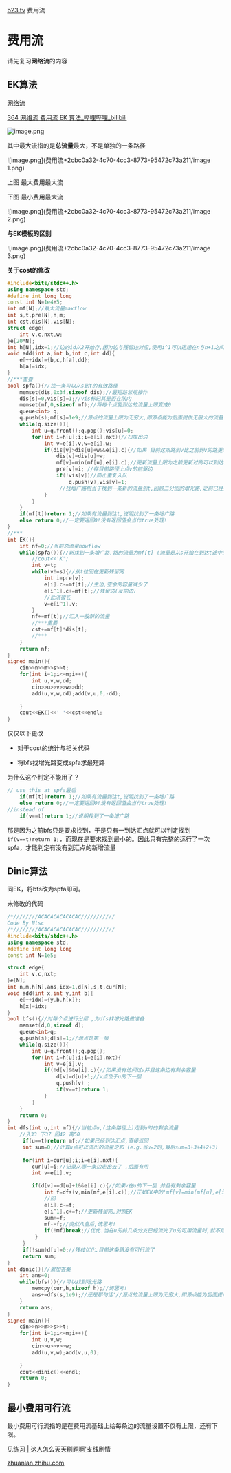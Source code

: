 [b23.tv](https://b23.tv/v4GAHA0)
费用流

# 费用流

请先复习**网络流**的内容

## EK算法

[网络流](https://flowus.cn/db56502e-9cbd-4978-a11c-91bfeee6b4b6)

[364 网络流 费用流 EK 算法_哔哩哔哩_bilibili](https://www.bilibili.com/video/BV1SU4y1D77p/?spm_id_from=333.999.0.0&vd_source=f45ea4e1e4b3b73d5f07c57b46c43aba)

![image.png](费用流+2cbc0a32-4c70-4cc3-8773-95472c73a211/image.png)

其中最大流指的是**总流量**最大，不是单独的一条路径

![image.png](费用流+2cbc0a32-4c70-4cc3-8773-95472c73a211/image 1.png)

上图 最大费用最大流

下图 最小费用最大流

![image.png](费用流+2cbc0a32-4c70-4cc3-8773-95472c73a211/image 2.png)

**与EK模板的区别**

![image.png](费用流+2cbc0a32-4c70-4cc3-8773-95472c73a211/image 3.png)

**关于cost的修改**

```C++
#include<bits/stdc++.h>
using namespace std;
#define int long long
const int N=1e4+5;
int mf[N];//最大流量maxflow 
int s,t,pre[N],n,m;
int cst,dis[N],vis[N];
struct edge{
	int v,c,nxt,w;
}e[20*N];
int h[N],idx=1;//边的id从2开始存,因为边与残留边对应,使用i^1可以迅速在n与n+1之间相互转换(n为偶数),不用特判 
void add(int a,int b,int c,int dd){
	e[++idx]={b,c,h[a],dd};
	h[a]=idx;
}
//***重要 
bool spfa(){//找一条可以从s到t的有效路径 
	memset(dis,0x3f,sizeof dis);//最短路常规操作 
	dis[s]=0,vis[s]=1;//vis标记其是否在队内 
	memset(mf,0,sizeof mf);//将每个点能到达的流量上限变成0
	queue<int> q;
	q.push(s);mf[s]=1e9;//源点的流量上限为无穷大,即源点能为后面提供无限大的流量 
	while(q.size()){
		int u=q.front();q.pop();vis[u]=0;		
		for(int i=h[u];i;i=e[i].nxt){//扫描出边 
			int v=e[i].v,w=e[i].w;
			if(dis[v]>dis[u]+w&&e[i].c){//如果 目前这条路到v比之前到v的路更短 并且存在这条边/这条边在之前走过但还有空余容量(容量>0) 
				dis[v]=dis[u]+w;				
				mf[v]=min(mf[u],e[i].c);//更新流量上限为之前更新过的可以到达u的流量(即点u能提供的最大流量)与u-v见之间的容量的min 
				pre[v]=i; //存目前路径上点v的前驱边				
				if(!vis[v])//防止重复入队 
					q.push(v),vis[v]=1;
				 //找增广路相当于找到一条新的流量到t,回顾二分图的增光路,之前已经找到的增光路的路径可以调整,但流量不会变化(即不会使之前已经有的流量减小) 
			}
		}
	}
	if(mf[t])return 1;//如果有流量到达t,说明找到了一条增广路 
	else return 0;//一定要返回0!没有返回值会当作true处理! 
}
//***
int EK(){
	int nf=0;//当前总流量nowflow 
	while(spfa()){//新找到一条增广路,路的流量为mf[t] (流量是从s开始在到达t途中受到限制逐渐减小的,因此到达t的流量才是这条路的流量)
		//cout<<'K';
		int v=t;
		while(v!=s){//从t往回在更新残留网 
			int i=pre[v];
			e[i].c-=mf[t];//主边,空余的容量减少了 
			e[i^1].c+=mf[t];//残留边(反向边) 
			//此消彼长 			
			v=e[i^1].v; 
		}
		nf+=mf[t];//汇入一股新的流量
		//***重要
		cst+=mf[t]*dis[t]; 
		//***
	}
	return nf; 
}
signed main(){
	cin>>n>>m>>s>>t;
	for(int i=1;i<=m;i++){
		int u,v,w,dd;
		cin>>u>>v>>w>>dd;
		add(u,v,w,dd);add(v,u,0,-dd);
		
	}
	cout<<EK()<<' '<<cst<<endl; 
}
```

仅仅以下更改

- 对于cost的统计与相关代码

- 将bfs找增光路变成spfa求最短路



为什么这个判定不能用了？

```C++
// use this at spfa最后
	if(mf[t])return 1;//如果有流量到达t,说明找到了一条增广路 
	else return 0;//一定要返回0!没有返回值会当作true处理!
//instead of
    if(v==t)return 1;//说明找到了一条增广路 
```

那是因为之前bfs只是要求找到，于是只有一到达汇点就可以判定找到`if(v==t)return 1;`，而现在是要求找到最小的。因此只有完整的运行了一次spfa，才能判定有没有到汇点的新增流量

## Dinic算法

同EK，将bfs改为spfa即可。



未修改的代码

```C++
/*////////ACACACACACACAC///////////
Code By Ntsc
/*////////ACACACACACACAC///////////
#include<bits/stdc++.h>
using namespace std;
#define int long long
const int N=1e5;

struct edge{
	int v,c,nxt;
}e[N];
int n,m,h[N],ans,idx=1,d[N],s,t,cur[N];
void add(int x,int y,int b){
	e[++idx]={y,b,h[x]};
	h[x]=idx;
}
bool bfs(){//对每个点进行分层 ,为dfs找增光路做准备 
	memset(d,0,sizeof d);
	queue<int>q;
	q.push(s);d[s]=1;//源点是第一层 
	while(q.size()){
		int u=q.front();q.pop();
		for(int i=h[u];i;i=e[i].nxt){
			int v=e[i].v;
			if(!d[v]&&e[i].c){//如果没有访问过v并且这条边有剩余容量 
				d[v]=d[u]+1;//v点位于u的下一层 
				q.push(v) ;
				if(v==t)return 1;
			}
		}
	}
	return 0;
} 
int dfs(int u,int mf){//当前点u,(这条路径上)走到u时的剩余流量 
	//入33 下37 回42 离50 
	 if(u==t)return mf;//如果已经到达汇点,直接返回
	 int sum=0;//计算u点可以流出的流量之和 (e.g.当u=2时,最后sum=3+3+4+2+3)
	 
	 for(int i=cur[u];i;i=e[i].nxt){
	 	cur[u]=i;//记录从哪一条边走出去了 ,后面有用 
	 	int v=e[i].v;
	 	
	 	if(d[v]==d[u]+1&&e[i].c){//如果v在u的下一层 并且有剩余容量 
	 		int f=dfs(v,min(mf,e[i].c));//正如EK中的'mf[v]=min(mf[u],e[i].c);' 
		 	//回
			e[i].c-=f;
			e[i^1].c+=f;//更新残留网,对照EK 
			sum+=f;
			mf-=f;//类似八皇后,请思考! 
			if(!mf)break;//优化.当在u的前几条分支已经流光了u的可用流量时,就不用考虑剩下的分支了 
		 }
	 } 
	 if(!sum)d[u]=0;//残枝优化.目前这条路没有可行流了 
	 return sum;
}
int dinic(){//累加答案 
	int ans=0;
	while(bfs()){//可以找到增光路 
		memcpy(cur,h,sizeof h);//请思考! 
		ans+=dfs(s,1e9);//还是那句话'//源点的流量上限为无穷大,即源点能为后面提供无限大的流量' 
	}
	return ans;
} 
signed main(){
	cin>>n>>m>>s>>t;
	for(int i=1;i<=m;i++){
		int u,v,w;
		cin>>u>>v>>w;
		add(u,v,w);add(v,u,0);
		
	} 
	cout<<dinic()<<endl;
	return 0;
}

```

## 最小费用可行流

最小费用可行流指的是在费用流基础上给每条边的流量设置不仅有上限，还有下限。

见[练习 | 这人怎么天天刷题啊'](https://flowus.cn/e6cc57e3-3431-4413-8119-dd11aefcc3c0)支线剧情

[zhuanlan.zhihu.com](https://zhuanlan.zhihu.com/p/324507636)


